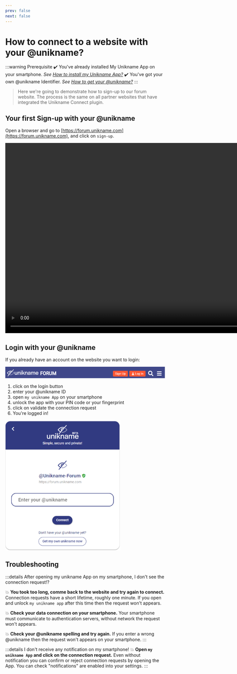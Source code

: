 ```yaml
---
prev: false
next: false
---
```


# How to connect to a website with your @unikname?

:::warning Prerequisite
:heavy_check_mark: You've already installed My Unikname App on your smartphone.
<hbox>_See [How to install my Unikname App?](./howto-install-my-unikname-app)_</hbox>
:heavy_check_mark: You've got your own @unikname Identifier.
<hbox>_See [How to get your @unikname?](./howto-get-individual-unikname)_</hbox>
:::

> Here we're going to demonstrate how to sign-up to our forum website. The process is the same on all partner websites that have integrated the Unikname Connect plugin.

## Your first Sign-up with your @unikname

Open a browser and go to [https://forum.unikname.com](https://forum.unikname.com), and click on `sign-up`.

<hpicture caption="Install example on a xaomi Red note8, with Chrome">
<video height="600" controls>
  <source src="./images/signup.mp4" type="video/mp4">
</video>
</hpicture>

## Login with your @unikname

If you already have an account on the website you want to login: 

<hpicture noshadow>![ConnectWebsite](./images/forumheader-signuplogin.png)</hpicture>
1. click on the login button
1. enter your @unikname ID
1. open `my unikname App` on your smartphone
1. unlock the app with your PIN code or your fingerprint
1. click on validate the connection request
1. You're logged in!

<hpicture noshadow>![enter your unid](./images/enteryourun.png)</hpicture>

## Troubleshooting

:::details After opening my unikname App on my smartphone, I don't see the connection request!?

:collision: **You took too long, comme back to the website and try again to connect.** Connection requests have a short lifetime, roughly one minute. If you open and unlock `my unikname app` after this time then the request won't appears. 

:collision: **Check your data connection on your smartphone.** Your smartphone must communicate to authentication servers, without network the request won't appears. 

:collision: **Check your @unikname spelling and try again.** If you enter a wrong @unikname then the request won't appears on your smartphone. 
:::


:::details I don't receive any notification on my smartphone!
:collision: **Open `my unikname App` and click on the connection request.** Even without notification you can confirm or reject connection requests by opening the App. You can check "notifications" are enabled into your settings.
:::
